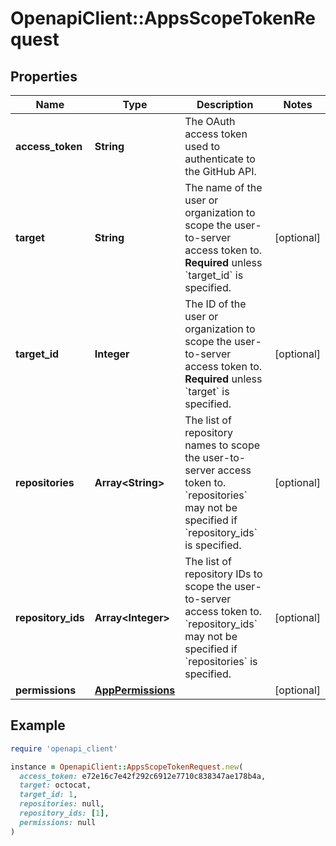# OpenapiClient::AppsScopeTokenRequest

## Properties

| Name | Type | Description | Notes |
| ---- | ---- | ----------- | ----- |
| **access_token** | **String** | The OAuth access token used to authenticate to the GitHub API. |  |
| **target** | **String** | The name of the user or organization to scope the user-to-server access token to. **Required** unless &#x60;target_id&#x60; is specified. | [optional] |
| **target_id** | **Integer** | The ID of the user or organization to scope the user-to-server access token to. **Required** unless &#x60;target&#x60; is specified. | [optional] |
| **repositories** | **Array&lt;String&gt;** | The list of repository names to scope the user-to-server access token to. &#x60;repositories&#x60; may not be specified if &#x60;repository_ids&#x60; is specified. | [optional] |
| **repository_ids** | **Array&lt;Integer&gt;** | The list of repository IDs to scope the user-to-server access token to. &#x60;repository_ids&#x60; may not be specified if &#x60;repositories&#x60; is specified. | [optional] |
| **permissions** | [**AppPermissions**](AppPermissions.md) |  | [optional] |

## Example

```ruby
require 'openapi_client'

instance = OpenapiClient::AppsScopeTokenRequest.new(
  access_token: e72e16c7e42f292c6912e7710c838347ae178b4a,
  target: octocat,
  target_id: 1,
  repositories: null,
  repository_ids: [1],
  permissions: null
)
```

